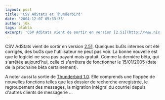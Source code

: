 ```yaml
---
layout: post
title: 'CSV AdStats et Thunderbird'
date: '2004-12-07 05:33:33'
author: j0k
tags: blabla
excerpt: 'CSV AdStats vient de sortir en version [2.51](http://www.nix.fr/csvadstats.aspx?q=download). Quelques buGs internes ont été corrigés, des buGs que l''utilisateur ne peut pas voir.   La bonne nouvelle est que le logiciel ne sera pas payant mais gratuit.   Comme la dernière bêta, qui s''arrêtée aujourd''hui, celle ci s''arrêtera de fonctionner le 15/01/2005      ...'
---
```


CSV AdStats vient de sortir en version [2.51](http://www.nix.fr/csvadstats.aspx?q=download). Quelques buGs internes ont été corrigés, des buGs que l'utilisateur ne peut pas voir.   La bonne nouvelle est que le logiciel ne sera pas payant mais gratuit.   Comme la dernière bêta, qui s'arrêtée aujourd'hui, celle ci s'arrêtera de fonctionner le 15/01/2005 (date de la prochaine bêta certainement).

A noter aussi la sortie de [Thunderbird 1.0](http://blog.myreseau.org/index.php?2004/12/06/11-thunderbird-10-finale). Elle comprends une floppée de nouvelles fonctions telles que les dossier de recherche enregistrée, le regroupement des messages, la migration intégral du courriel depuis d'autres clients de messagerie ...
